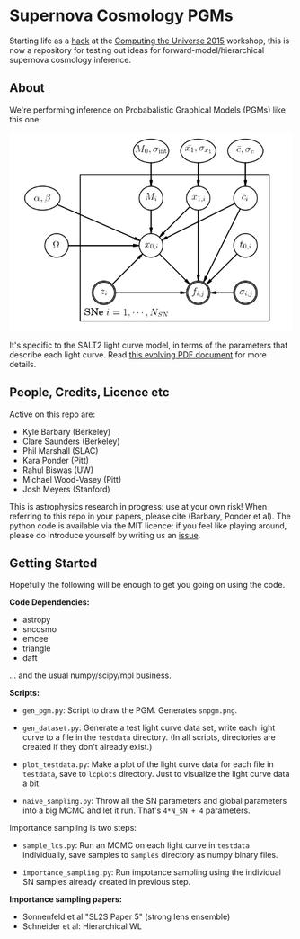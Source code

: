 # Supernova Cosmology PGMs

Starting life as a
[hack](https://hackpad.com/CtU2015-Hacks-and-Hackers-8rzvsLPoA89) at
the [Computing the Universe
2015](http://bccp.berkeley.edu/dev/?page_id=2165) workshop, this is now a
repository for testing out ideas for forward-model/hierarchical
supernova cosmology inference.

## About

We're performing inference on Probabalistic Graphical Models (PGMs) like this one:

![PGM](https://github.com/drphilmarshall/snpgm/blob/master/doc/images/snpgm_pjm.png)

It's specific to the SALT2 light curve model, in terms of the parameters that
describe each light curve. Read [this evolving PDF document](https://github.com/drphilmarshall/snpgm/blob/master/doc/details.pdf) for more details.

## People, Credits, Licence etc

Active on this repo are:

* Kyle Barbary (Berkeley)
* Clare Saunders (Berkeley)
* Phil Marshall (SLAC)
* Kara Ponder (Pitt)
* Rahul Biswas (UW)
* Michael Wood-Vasey (Pitt)
* Josh Meyers (Stanford)

This is astrophysics research in progress: use at your own risk! When referring to this repo in your papers, please cite (Barbary, Ponder et al). The python code is available via the MIT licence: if you feel like playing around, please do introduce yourself by writing us an [issue](https://github.com/kbarbary/snpgm/issues/new).


## Getting Started

Hopefully the following will be enough to get you going on using the code.

**Code Dependencies:**

- astropy
- sncosmo
- emcee
- triangle
- daft

... and the usual numpy/scipy/mpl business.


**Scripts:**

- `gen_pgm.py`: Script to draw the PGM. Generates `snpgm.png`.

- `gen_dataset.py`: Generate a test light curve data set, write each
  light curve to a file in the `testdata` directory. (In all scripts,
  directories are created if they don't already exist.)

- `plot_testdata.py`: Make a plot of the light curve data for each
  file in `testdata`, save to `lcplots` directory. Just to visualize
  the light curve data a bit.

- `naive_sampling.py`: Throw all the SN parameters and global parameters into
  a big MCMC and let it run. That's `4*N_SN + 4` parameters.

Importance sampling is two steps:

- `sample_lcs.py`: Run an MCMC on each light curve in `testdata` individually,
  save samples to `samples` directory as numpy binary files.

- `importance_sampling.py`: Run impotance sampling using the
  individual SN samples already created in previous step.

**Importance sampling papers:**

- Sonnenfeld et al "SL2S Paper 5" (strong lens ensemble)
- Schneider et al: Hierarchical WL
